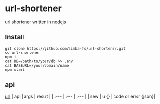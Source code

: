 # url-shortener
url shortener written in nodejs

## Install
```
git clone https://github.com/simba-fs/url-shortener.git
cd url-shortener
npm i 
cat DB=/path/to/your/db >> .env
cat BASEURL=/your/domain/name
npm start
```

## api
[url](https://url.ckcsc.net/api)
| api | args | result |
| :--- | :--- | :--- |
| new | u {} | code or error {json}| 
